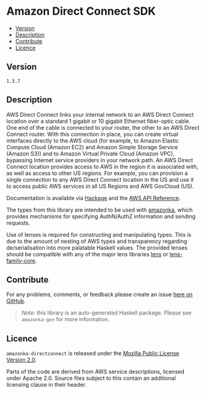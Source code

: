 # Amazon Direct Connect SDK

* [Version](#version)
* [Description](#description)
* [Contribute](#contribute)
* [Licence](#licence)


## Version

`1.3.7`


## Description

AWS Direct Connect links your internal network to an AWS Direct Connect
location over a standard 1 gigabit or 10 gigabit Ethernet fiber-optic
cable. One end of the cable is connected to your router, the other to an
AWS Direct Connect router. With this connection in place, you can create
virtual interfaces directly to the AWS cloud (for example, to Amazon
Elastic Compute Cloud (Amazon EC2) and Amazon Simple Storage Service
(Amazon S3)) and to Amazon Virtual Private Cloud (Amazon VPC), bypassing
Internet service providers in your network path. An AWS Direct Connect
location provides access to AWS in the region it is associated with, as
well as access to other US regions. For example, you can provision a
single connection to any AWS Direct Connect location in the US and use
it to access public AWS services in all US Regions and AWS GovCloud
(US).

Documentation is available via [Hackage](http://hackage.haskell.org/package/amazonka-directconnect)
and the [AWS API Reference](http://docs.aws.amazon.com/directconnect/latest/APIReference/Welcome.html).

The types from this library are intended to be used with [amazonka](http://hackage.haskell.org/package/amazonka),
which provides mechanisms for specifying AuthN/AuthZ information and sending requests.

Use of lenses is required for constructing and manipulating types.
This is due to the amount of nesting of AWS types and transparency regarding
de/serialisation into more palatable Haskell values.
The provided lenses should be compatible with any of the major lens libraries
[lens](http://hackage.haskell.org/package/lens) or [lens-family-core](http://hackage.haskell.org/package/lens-family-core).

## Contribute

For any problems, comments, or feedback please create an issue [here on GitHub](https://github.com/brendanhay/amazonka/issues).

> _Note:_ this library is an auto-generated Haskell package. Please see `amazonka-gen` for more information.


## Licence

`amazonka-directconnect` is released under the [Mozilla Public License Version 2.0](http://www.mozilla.org/MPL/).

Parts of the code are derived from AWS service descriptions, licensed under Apache 2.0.
Source files subject to this contain an additional licensing clause in their header.
